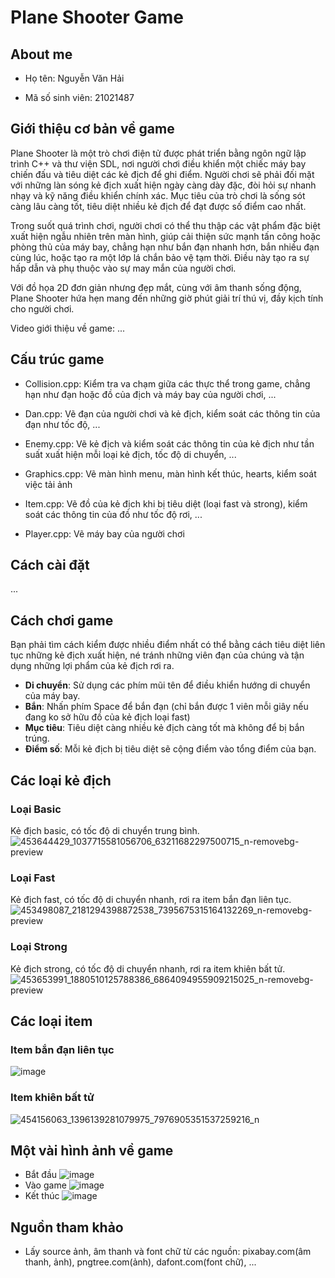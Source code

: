 # Plane Shooter Game

## About me
- Họ tên: Nguyễn Văn Hải
* Mã số sinh viên: 21021487

## Giới thiệu cơ bản về game

Plane Shooter là một trò chơi điện tử được phát triển bằng ngôn ngữ lập trình C++ và thư viện SDL, nơi người chơi điều khiển một chiếc máy bay chiến đấu và tiêu diệt các kẻ địch để ghi điểm. Người chơi sẽ phải đối mặt với những làn sóng kẻ địch xuất hiện ngày càng dày đặc, đòi hỏi sự nhanh nhạy và kỹ năng điều khiển chính xác. Mục tiêu của trò chơi là sống sót càng lâu càng tốt, tiêu diệt nhiều kẻ địch để đạt được số điểm cao nhất.

Trong suốt quá trình chơi, người chơi có thể thu thập các vật phẩm đặc biệt xuất hiện ngẫu nhiên trên màn hình, giúp cải thiện sức mạnh tấn công hoặc phòng thủ của máy bay, chẳng hạn như bắn đạn nhanh hơn, bắn nhiều đạn cùng lúc, hoặc tạo ra một lớp lá chắn bảo vệ tạm thời. Điều này tạo ra sự hấp dẫn và phụ thuộc vào sự may mắn của người chơi.

Với đồ họa 2D đơn giản nhưng đẹp mắt, cùng với âm thanh sống động, Plane Shooter hứa hẹn mang đến những giờ phút giải trí thú vị, đầy kịch tính cho người chơi.

Video giới thiệu về game: ...

## Cấu trúc game
- Collision.cpp: Kiểm tra va chạm giữa các thực thể trong game, chẳng hạn như đạn hoặc đồ của địch và máy bay của người chơi, ...
* Dan.cpp: Vẽ đạn của người chơi và kẻ địch, kiểm soát các thông tin của đạn như tốc độ, ...
+ Enemy.cpp: Vẽ kẻ địch và kiểm soát các thông tin của kẻ địch như tần suất xuất hiện mỗi loại kẻ địch, tốc độ di chuyển, ...


- Graphics.cpp: Vẽ màn hình menu, màn hình kết thúc, hearts, kiểm soát việc tải ảnh
* Item.cpp: Vẽ đồ của kẻ địch khi bị tiêu diệt (loại fast và strong), kiểm soát các thông tin của đồ như tốc độ rơi, ...

+ Player.cpp: Vẽ máy bay của người chơi

## Cách cài đặt
...
## Cách chơi game
Bạn phải tìm cách kiểm được nhiều điểm nhất có thể bằng cách tiêu diệt liên tục những kẻ địch xuất hiện, né tránh những viên đạn của chúng và tận dụng những lợi phẩm của kẻ địch rơi ra.

- **Di chuyển**: Sử dụng các phím mũi tên để điều khiển hướng di chuyển của máy bay.
- **Bắn**: Nhấn phím Space để bắn đạn (chỉ bắn được 1 viên mỗi giây nếu đang ko sở hữu đồ của kẻ địch loại fast)
- **Mục tiêu**: Tiêu diệt càng nhiều kẻ địch càng tốt mà không để bị bắn trúng.
- **Điểm số**: Mỗi kẻ địch bị tiêu diệt sẽ cộng điểm vào tổng điểm của bạn.

## Các loại kẻ địch

### Loại Basic
  Kẻ địch basic, có tốc độ di chuyển trung bình.
  ![453644429_1037715581056706_63211682297500715_n-removebg-preview](https://github.com/user-attachments/assets/8bf5b196-e07a-4666-9020-82f33a365bd3)
### Loại Fast
  Kẻ địch fast, có tốc độ di chuyển nhanh, rơi ra item bắn đạn liên tục.
  ![453498087_2181294398872538_7395675315164132269_n-removebg-preview](https://github.com/user-attachments/assets/362eb72a-6ee1-4bb0-a8d1-e5a62147485e)
### Loại Strong
  Kẻ địch strong, có tốc độ di chuyển nhanh, rơi ra item khiên bất tử.
  ![453653991_1880510125788386_6864094955909215025_n-removebg-preview](https://github.com/user-attachments/assets/b6f4ac28-bc3a-43ff-a6f6-06c4ebd947b0)

## Các loại item

### Item bắn đạn liên tục
![image](https://github.com/user-attachments/assets/4934fbe4-ade0-4406-840a-e3d41ed4f906)
### Item khiên bất tử
![454156063_1396139281079975_7976905351537259216_n](https://github.com/user-attachments/assets/b7d06cb9-cf89-4e7c-bcf5-f33e7f322fb6)

## Một vài hình ảnh về game
- Bắt đầu
![image](https://github.com/user-attachments/assets/2bb9d3b8-a9de-489b-b500-2faec463fadd)
- Vào game
  ![image](https://github.com/user-attachments/assets/22677d51-2937-402b-b06b-991ff1cacdbd)
- Kết thúc
![image](https://github.com/user-attachments/assets/63548a77-75f0-4a89-b89d-d6b3cb712de8)

## Nguồn tham khảo
- Lấy source ảnh, âm thanh và font chữ từ các nguồn: pixabay.com(âm thanh, ảnh), pngtree.com(ảnh), dafont.com(font chữ), ...
